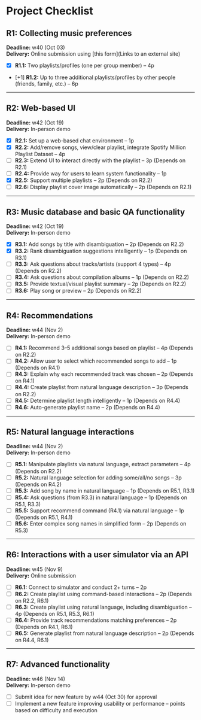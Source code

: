 # Project Checklist

## R1: Collecting music preferences
**Deadline:** w40 (Oct 03)  
**Delivery:** Online submission using [this form](Links to an external site)

- [x] **R1.1:** Two playlists/profiles (one per group member) – 4p  
- [+1] **R1.2:** Up to three additional playlists/profiles by other people (friends, family, etc.) – 6p  

---

## R2: Web-based UI
**Deadline:** w42 (Oct 19)  
**Delivery:** In-person demo

- [x] **R2.1:** Set up a web-based chat environment – 1p  
- [x] **R2.2:** Add/remove songs, view/clear playlist, integrate Spotify Million Playlist Dataset – 4p  
- [ ] **R2.3:** Extend UI to interact directly with the playlist – 3p (Depends on R2.1)  
- [ ] **R2.4:** Provide way for users to learn system functionality – 1p  
- [x] **R2.5:** Support multiple playlists – 2p (Depends on R2.2)  
- [ ] **R2.6:** Display playlist cover image automatically – 2p (Depends on R2.1)  

---

## R3: Music database and basic QA functionality
**Deadline:** w42 (Oct 19)  
**Delivery:** In-person demo

- [x] **R3.1:** Add songs by title with disambiguation – 2p (Depends on R2.2)  
- [x] **R3.2:** Rank disambiguation suggestions intelligently – 1p (Depends on R3.1)  
- [ ] **R3.3:** Ask questions about tracks/artists (support 4 types) – 4p (Depends on R2.2)  
- [ ] **R3.4:** Ask questions about compilation albums – 1p (Depends on R2.2)  
- [ ] **R3.5:** Provide textual/visual playlist summary – 2p (Depends on R2.2)  
- [ ] **R3.6:** Play song or preview – 2p (Depends on R2.2)  

---

## R4: Recommendations
**Deadline:** w44 (Nov 2)  
**Delivery:** In-person demo

- [ ] **R4.1:** Recommend 3–5 additional songs based on playlist – 4p (Depends on R2.2)  
- [ ] **R4.2:** Allow user to select which recommended songs to add – 1p (Depends on R4.1)  
- [ ] **R4.3:** Explain why each recommended track was chosen – 2p (Depends on R4.1)  
- [ ] **R4.4:** Create playlist from natural language description – 3p (Depends on R2.2)  
- [ ] **R4.5:** Determine playlist length intelligently – 1p (Depends on R4.4)  
- [ ] **R4.6:** Auto-generate playlist name – 2p (Depends on R4.4)  

---

## R5: Natural language interactions
**Deadline:** w44 (Nov 2)  
**Delivery:** In-person demo

- [ ] **R5.1:** Manipulate playlists via natural language, extract parameters – 4p (Depends on R2.2)  
- [ ] **R5.2:** Natural language selection for adding some/all/no songs – 3p (Depends on R4.2)  
- [ ] **R5.3:** Add song by name in natural language – 1p (Depends on R5.1, R3.1)  
- [ ] **R5.4:** Ask questions (from R3.3) in natural language – 1p (Depends on R5.1, R3.3)  
- [ ] **R5.5:** Support recommend command (R4.1) via natural language – 1p (Depends on R5.1, R4.1)  
- [ ] **R5.6:** Enter complex song names in simplified form – 2p (Depends on R5.3)  

---

## R6: Interactions with a user simulator via an API
**Deadline:** w45 (Nov 9)  
**Delivery:** Online submission

- [ ] **R6.1:** Connect to simulator and conduct 2+ turns – 2p  
- [ ] **R6.2:** Create playlist using command-based interactions – 2p (Depends on R2.2, R6.1)  
- [ ] **R6.3:** Create playlist using natural language, including disambiguation – 4p (Depends on R5.1, R5.3, R6.1)  
- [ ] **R6.4:** Provide track recommendations matching preferences – 2p (Depends on R4.1, R6.1)  
- [ ] **R6.5:** Generate playlist from natural language description – 2p (Depends on R4.4, R6.1)  

---

## R7: Advanced functionality
**Deadline:** w46 (Nov 14)  
**Delivery:** In-person demo

- [ ] Submit idea for new feature by w44 (Oct 30) for approval  
- [ ] Implement a new feature improving usability or performance – points based on difficulty and execution  
